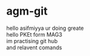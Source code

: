 # agm-git  
hello asifmiyya ur doing greate  
hello PKEt form MAG3   
im practising git hub   
and relavent comands      
